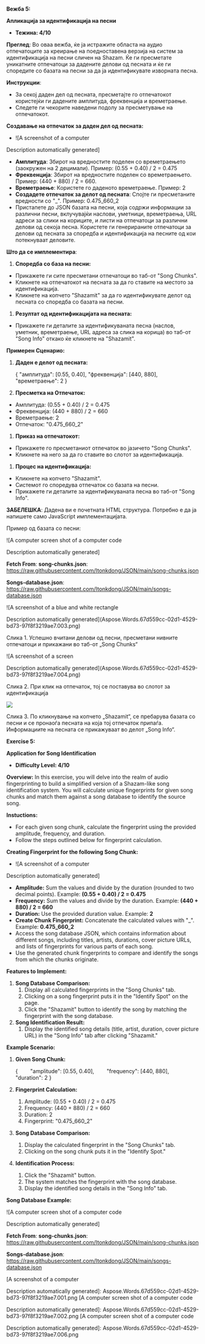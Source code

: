﻿**Вежба 5:** 

**Апликација за идентификација на песни** 

- **Тежина: 4/10** 

**Преглед**: Во оваа вежба, ќе ја истражите областа на аудио отпечатоците за креирање на поедноставена верзија на систем за идентификација на песни сличен на Shazam. Ќе ги пресметате уникатните отпечатоци за дадените делови од песната и ќе ги споредите со базата на песни за да ја идентификувате изворната песна. 

**Инструкции**:  

- За секој даден дел од песната, пресметајте го отпечатокот користејќи ги дадените амплитуда, фреквенција и времетраење.  
- Следете ги чекорите наведени подолу за пресметување на отпечатокот. 

**Создавање на отпечаток за даден дел од песната:**   

- ![A screenshot of a computer

Description automatically generated]
- **Амплитуда**: Збирот на вредностите поделен со времетраењето (заокружен на 2 децимали). Пример: (0.55 + 0.40) / 2 = 0.475 
- **Фреквенција**: Збирот на вредностите поделен со времетраењето. Пример: (440 + 880) / 2 = 660.
- **Времетраење**: Користете го даденото времетраење. Пример: 2  
- **Создадете отпечаток за делот од песната**: Спојте ги пресметаните вредности со "\_". Пример: 0.475\_660\_2  
- Пристапете до JSON базата на песни, која содржи информации за различни песни, вклучувајќи наслови, уметници, времетраења, URL адреси за слики на кориците, и листи на отпечатоци за различни делови од секоја песна.  Користете ги генерираните отпечатоци за делови од песната за споредба и идентификација на песните од кои потекнуваат деловите.

**Што да се имплементира**:

1. **Споредба со база на песни:**  
- Прикажете ги сите пресметани отпечатоци во таб-от "Song Chunks".  
- Кликнете на отпечатокот на песната за да го ставите на местото за идентификација.  
- Кликнете на копчето "Shazamit" за да го идентификувате делот од песната со споредба со базата на песни.
1. **Резултат од идентификацијата на песната:**  
- Прикажете ги деталите за идентификуваната песна (наслов, уметник, времетраење, URL адреса за слика на корица) во таб-от "Song Info" откако ќе кликнете на "Shazamit". 

**Примерен Сценарио:**

1. **Даден e делот од песната:** 

   { "амплитуда": [0.55, 0.40], "фреквенција": [440, 880], "времетраење": 2 }

1. **Пресметка на Отпечаток:**  
- Амплитуда: (0.55 + 0.40) / 2 = 0.475 
- Фреквенција: (440 + 880) / 2 = 660  
- Времетраење: 2  
- Отпечаток: "0.475\_660\_2"
1. **Приказ на отпечатокот:** 
- Прикажете го пресметаниот отпечаток во јазичето "Song Chunks".  
- Кликнете на него за да го ставите во слотот за идентификација.
1. **Процес на идентификација:**  
- Кликнете на копчето "Shazamit".  
- Системот го споредува отпечаток со базата на песни.  
- Прикажете ги деталите за идентификуваната песна во таб-от "Song Info".

**ЗАБЕЛЕШКА**: Дадена ви е почетната HTML структура. Потребно е да ја напишете само JavaScript имплементацијата.

Пример од базата со песни:

![A computer screen shot of a computer code

Description automatically generated]

**Fetch From**:
**song-chunks.json**: <https://raw.githubusercontent.com/Itonkdong/JSON/main/song-chunks.json>

**Songs-database.json**: https://raw.githubusercontent.com/Itonkdong/JSON/main/songs-database.json

![A screenshot of a blue and white rectangle

Description automatically generated](Aspose.Words.67d559cc-02d1-4529-bd73-97f8f3219ae7.003.png)

Слика 1. Успешно вчитани делови од песни, пресметани нивните отпечатоци и прикажани во таб-от „Song Chunks“

![A screenshot of a screen

Description automatically generated](Aspose.Words.67d559cc-02d1-4529-bd73-97f8f3219ae7.004.png)

Слика 2. При клик на отпечаток, тој се поставува во слотот за идентификација

![](Aspose.Words.67d559cc-02d1-4529-bd73-97f8f3219ae7.005.png)

Слика 3. По кликнување на копчето „Shazamit“, се пребарува базата со песни и се пронаоѓа песната на која тој отпечаток припаѓа. Информациите на песната се прикажуваат во делот „Song Info“.

<a name="_hlk158293802"></a>**Exercise 5:** 

**Application for Song Identification**

- **Difficulty Level: 4/10**

**Overview:** In this exercise, you will delve into the realm of audio fingerprinting to build a simplified version of a Shazam-like song identification system. You will calculate unique fingerprints for given song chunks and match them against a song database to identify the source song.

**Instuctions:**

- For each given song chunk, calculate the fingerprint using the provided amplitude, frequency, and duration.
- Follow the steps outlined below for fingerprint calculation.

**Creating Fingerprint for the following Song Chunk:**

- ![A screenshot of a computer

Description automatically generated]
- **Amplitude:** Sum the values and divide by the duration (rounded to two decimal points). Example: **(0.55 + 0.40) / 2 = 0.475**
- **Frequency:** Sum the values and divide by the duration. Example: **(440 + 880) / 2 = 660**
- **Duration:** Use the provided duration value. Example: **2**
- **Create Chunk Fingerprint:** Concatenate the calculated values with "\_". Example: **0.475\_660\_2**
- Access the song database JSON, which contains information about different songs, including titles, artists, durations, cover picture URLs, and lists of fingerprints for various parts of each song.
- Use the generated chunk fingerprints to compare and identify the songs from which the chunks originate.

**Features to Implement:** 

1. **Song Database Comparison:**
   1. Display all calculated fingerprints in the "Song Chunks" tab.
   1. Clicking on a song fingerprint puts it in the "Identify Spot" on the page.
   1. Click the "Shazamit" button to identify the song by matching the fingerprint with the song database.
1. **Song Identification Result:**
   1. Display the identified song details (title, artist, duration, cover picture URL) in the "Song Info" tab after clicking "Shazamit."

**Example Scenario:**

1. **Given Song Chunk:**

   {
   `    `"amplitude": [0.55, 0.40],
   `    `"frequency": [440, 880],
   `    `"duration": 2
   }

1. **Fingerprint Calculation:**
   1. Amplitude: (0.55 + 0.40) / 2 = 0.475
   1. Frequency: (440 + 880) / 2 = 660
   1. Duration: 2
   1. Fingerprint: "0.475\_660\_2"
1. **Song Database Comparison:**
   1. Display the calculated fingerprint in the "Song Chunks" tab.
   1. Clicking on the song chunk puts it in the "Identify Spot."
1. **Identification Process:**
   1. Click the "Shazamit" button.
   1. The system matches the fingerprint with the song database.
   1. Display the identified song details in the "Song Info" tab.

**Song Database Example:**

![A computer screen shot of a computer code

Description automatically generated]

**Fetch From**:
**song-chunks.json**: <https://raw.githubusercontent.com/Itonkdong/JSON/main/song-chunks.json>

**Songs-database.json**: https://raw.githubusercontent.com/Itonkdong/JSON/main/songs-database.json

[A screenshot of a computer

Description automatically generated]: Aspose.Words.67d559cc-02d1-4529-bd73-97f8f3219ae7.001.png
[A computer screen shot of a computer code

Description automatically generated]: Aspose.Words.67d559cc-02d1-4529-bd73-97f8f3219ae7.002.png
[A computer screen shot of a computer code

Description automatically generated]: Aspose.Words.67d559cc-02d1-4529-bd73-97f8f3219ae7.006.png
